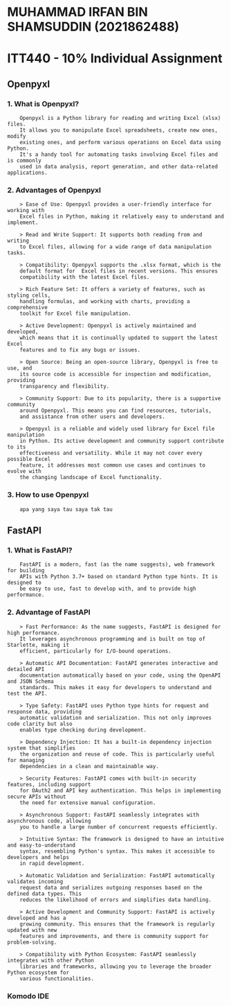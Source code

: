 # MUHAMMAD IRFAN BIN SHAMSUDDIN (2021862488)
 
# ITT440 - 10% Individual Assignment


## Openpyxl
### 1. What is Openpyxl?
		Openpyxl is a Python library for reading and writing Excel (xlsx) files. 
		It allows you to manipulate Excel spreadsheets, create new ones, modify 
		existing ones, and perform various operations on Excel data using Python. 
		It's a handy tool for automating tasks involving Excel files and is commonly 
		used in data analysis, report generation, and other data-related applications.

### 2. Advantages of Openpyxl
		> Ease of Use: Openpyxl provides a user-friendly interface for working with 
		Excel files in Python, making it relatively easy to understand and implement.

		> Read and Write Support: It supports both reading from and writing 
		to Excel files, allowing for a wide range of data manipulation tasks.

		> Compatibility: Openpyxl supports the .xlsx format, which is the 
		default format for	Excel files in recent versions. This ensures
		compatibility with the latest Excel files.

		> Rich Feature Set: It offers a variety of features, such as styling cells, 
		handling formulas, and working with charts, providing a comprehensive 
		toolkit for Excel file manipulation.

		> Active Development: Openpyxl is actively maintained and developed, 
		which means that it is continually updated to support the latest Excel 
		features and to fix any bugs or issues.

		> Open Source: Being an open-source library, Openpyxl is free to use, and 
		its source code is accessible for inspection and modification, providing 
		transparency and flexibility.

		> Community Support: Due to its popularity, there is a supportive community 
		around Openpyxl. This means you can find resources, tutorials,
		and assistance from other users and developers.

		> Openpyxl is a reliable and widely used library for Excel file manipulation 
		in Python. Its active development and community support contribute to its 
		effectiveness and versatility. While it may not cover every possible Excel 
		feature, it addresses most common use cases and continues to evolve with 
		the changing landscape of Excel functionality.

### 3. How to use Openpyxl
		apa yang saya tau saya tak tau
		
## FastAPI
### 1. What is FastAPI?
		FastAPI is a modern, fast (as the name suggests), web framework for building 
		APIs with Python 3.7+ based on standard Python type hints. It is designed to 
		be easy to use, fast to develop with, and to provide high performance.

### 2. Advantage of FastAPI

		> Fast Performance: As the name suggests, FastAPI is designed for high performance.
		It leverages asynchronous programming and is built on top of Starlette, making it 
		efficient, particularly for I/O-bound operations.

		> Automatic API Documentation: FastAPI generates interactive and detailed API 
		documentation automatically based on your code, using the OpenAPI and JSON Schema
		standards. This makes it easy for developers to understand and test the API.

		> Type Safety: FastAPI uses Python type hints for request and response data, providing
		automatic validation and serialization. This not only improves code clarity but also 
		enables type checking during development.

		> Dependency Injection: It has a built-in dependency injection system that simplifies 
		the organization and reuse of code. This is particularly useful for managing 
		dependencies in a clean and maintainable way.

		> Security Features: FastAPI comes with built-in security features, including support
		for OAuth2 and API key authentication. This helps in implementing secure APIs without 
		the need for extensive manual configuration.

		> Asynchronous Support: FastAPI seamlessly integrates with asynchronous code, allowing
		you to handle a large number of concurrent requests efficiently.

		> Intuitive Syntax: The framework is designed to have an intuitive and easy-to-understand 
		syntax, resembling Python's syntax. This makes it accessible to developers and helps 
		in rapid development.

		> Automatic Validation and Serialization: FastAPI automatically validates incoming
		request data and serializes outgoing responses based on the defined data types. This
		reduces the likelihood of errors and simplifies data handling.

		> Active Development and Community Support: FastAPI is actively developed and has a
		growing community. This ensures that the framework is regularly updated with new 
		features and improvements, and there is community support for problem-solving.

		> Compatibility with Python Ecosystem: FastAPI seamlessly integrates with other Python
		libraries and frameworks, allowing you to leverage the broader Python ecosystem for 
		various functionalities.

### Komodo IDE
